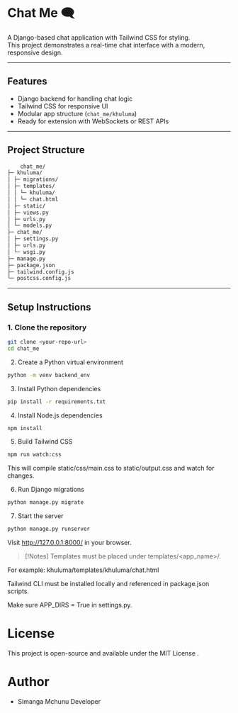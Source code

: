 # Chat Me 🗨️

A Django-based chat application with Tailwind CSS for styling.  
This project demonstrates a real-time chat interface with a modern, responsive design.

---

## Features

- Django backend for handling chat logic
- Tailwind CSS for responsive UI
- Modular app structure (`chat_me/khuluma`)
- Ready for extension with WebSockets or REST APIs

---

## Project Structure

```bash
    chat_me/
├─ khuluma/
│ ├─ migrations/
│ ├─ templates/
│ │ └─ khuluma/
│ │ └─ chat.html
│ ├─ static/
│ ├─ views.py
│ ├─ urls.py
│ └─ models.py
├─ chat_me/
│ ├─ settings.py
│ ├─ urls.py
│ └─ wsgi.py
├─ manage.py
├─ package.json
├─ tailwind.config.js
└─ postcss.config.js
```


---

## Setup Instructions

### 1. Clone the repository

```bash
git clone <your-repo-url>
cd chat_me
```

2. Create a Python virtual environment
```bash
python -m venv backend_env
```
3. Install Python dependencies
```bash
pip install -r requirements.txt
```
4. Install Node.js dependencies
```bash
npm install
```
5. Build Tailwind CSS
```bash
npm run watch:css
```

This will compile static/css/main.css to static/output.css and watch for changes.

6. Run Django migrations
```bash
python manage.py migrate
```
7. Start the server

```bash
python manage.py runserver
```

Visit http://127.0.0.1:8000/ in your browser.

> [!Notes]
> Templates must be placed under templates/<app_name>/.

For example: khuluma/templates/khuluma/chat.html

Tailwind CLI must be installed locally and referenced in package.json scripts.

Make sure APP_DIRS = True in settings.py.

# License

This project is open-source and available under the MIT License
.

# Author

- Simanga Mchunu Developer